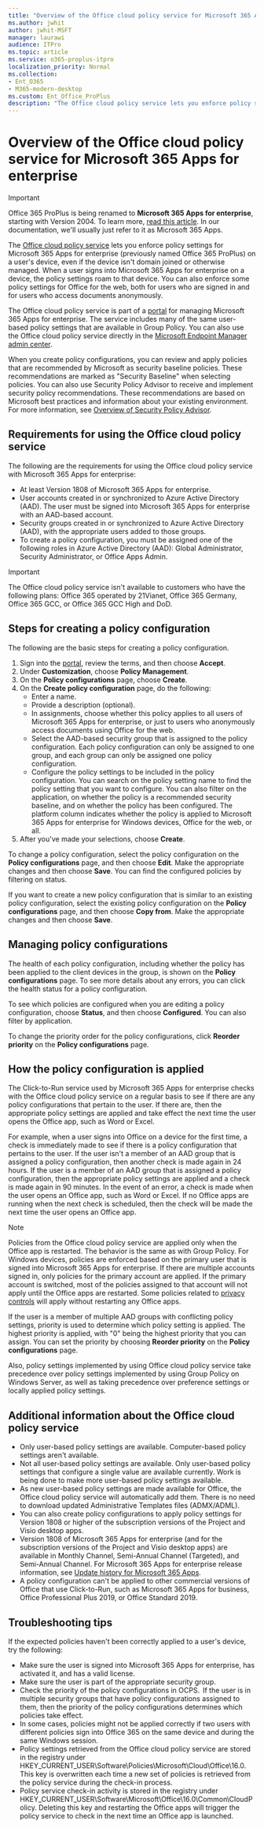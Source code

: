 ```yaml
---
title: "Overview of the Office cloud policy service for Microsoft 365 Apps for enterprise"
ms.author: jwhit
author: jwhit-MSFT
manager: laurawi
audience: ITPro
ms.topic: article
ms.service: o365-proplus-itpro
localization_priority: Normal
ms.collection: 
- Ent_O365
- M365-modern-desktop
ms.custom: Ent_Office_ProPlus
description: "The Office cloud policy service lets you enforce policy settings for Microsoft 365 Apps for enterprise on a user's device, even if the device isn't domain joined or otherwise managed."
---
```


# Overview of the Office cloud policy service for Microsoft 365 Apps for enterprise

> [!IMPORTANT]
> Office 365 ProPlus is being renamed to **Microsoft 365 Apps for enterprise**, starting with Version 2004. To learn more, [read this article](name-change.md). In our documentation, we'll usually just refer to it as Microsoft 365 Apps.

The [Office cloud policy service](https://aka.ms/o365clientmgmt) lets you enforce policy settings for Microsoft 365 Apps for enterprise (previously named Office 365 ProPlus) on a user's device, even if the device isn't domain joined or otherwise managed. When a user signs into Microsoft 365 Apps for enterprise on a device, the policy settings roam to that device. You can also enforce some policy settings for Office for the web, both for users who are signed in and for users who access documents anonymously.

The Office cloud policy service is part of a [portal](https://aka.ms/o365clientmgmt) for managing Microsoft 365 Apps for enterprise. The service includes many of the same user-based policy settings that are available in Group Policy. You can also use the Office cloud policy service directly in the [Microsoft Endpoint Manager admin center](https://go.microsoft.com/fwlink/p/?linkid=2109431).  

When you create policy configurations, you can review and apply policies that are recommended by Microsoft as security baseline policies. These recommendations are marked as "Security Baseline" when selecting policies. You can also use Security Policy Advisor to receive and implement security policy recommendations. These recommendations are based on Microsoft best practices and information about your existing environment. For more information, see [Overview of Security Policy Advisor](overview-of-security-policy-advisor.md).


## Requirements for using the Office cloud policy service

The following are the requirements for using the Office cloud policy service with Microsoft 365 Apps for enterprise:

- At least Version 1808 of Microsoft 365 Apps for enterprise.
- User accounts created in or synchronized to Azure Active Directory (AAD). The user must be signed into Microsoft 365 Apps for enterprise with an AAD-based account.
- Security groups created in or synchronized to Azure Active Directory (AAD), with the appropriate users added to those groups.
- To create a policy configuration, you must be assigned one of the following roles in Azure Active Directory (AAD): Global Administrator, Security Administrator, or Office Apps Admin.

> [!IMPORTANT]
> The Office cloud policy service isn't available to customers who have the following plans: Office 365 operated by 21Vianet, Office 365 Germany, Office 365 GCC, or Office 365 GCC High and DoD.

## Steps for creating a policy configuration

The following are the basic steps for creating a policy configuration.

1. Sign into the [portal](https://aka.ms/o365clientmgmt), review the terms, and then choose **Accept**.
2. Under **Customization**, choose **Policy Management**.
3. On the **Policy configurations** page, choose **Create**.
4. On the **Create policy configuration** page, do the following:
   - Enter a name.
   - Provide a description (optional).
   - In assignments, choose whether this policy applies to all users of Microsoft 365 Apps for enterprise, or just to users who anonymously access documents using Office for the web.
   - Select the AAD-based security group that is assigned to the policy configuration. Each policy configuration can only be assigned to one group, and each group can only be assigned one policy configuration.
   - Configure the policy settings to be included in the policy configuration. You can search on the policy setting name to find the policy setting that you want to configure. You can also filter on the application, on whether the policy is a recommended security baseline, and on whether the policy has been configured. The platform column indicates whether the policy is applied to Microsoft 365 Apps for enterprise for Windows devices, Office for the web, or all.
5. After you've made your selections, choose **Create**.

To change a policy configuration, select the policy configuration on the **Policy configurations** page, and then choose **Edit**. Make the appropriate changes and then choose **Save**. You can find the configured policies by filtering on status.

If you want to create a new policy configuration that is similar to an existing policy configuration, select the existing policy configuration on the **Policy configurations** page, and then choose **Copy from**. Make the appropriate changes and then choose **Save**.

## Managing policy configurations

The health of each policy configuration, including whether the policy has been applied to the client devices in the group, is shown on the **Policy configurations** page. To see more details about any errors, you can click the health status for a policy configuration.

To see which policies are configured when you are editing a policy configuration, choose **Status**, and then choose **Configured**. You can also filter by application.

To change the priority order for the policy configurations, click **Reorder priority** on the **Policy configurations** page.

## How the policy configuration is applied

The Click-to-Run service used by Microsoft 365 Apps for enterprise checks with the Office cloud policy service on a regular basis to see if there are any policy configurations that pertain to the user. If there are, then the appropriate policy settings are applied and take effect the next time the user opens the Office app, such as Word or Excel. 

For example, when a user signs into Office on a device for the first time, a check is immediately made to see if there is a policy configuration that pertains to the user. If the user isn't a member of an AAD group that is assigned a policy configuration, then another check is made again in 24 hours. If the user is a member of an AAD group that is assigned a policy configuration, then the appropriate policy settings are applied and a check is made again in 90 minutes. In the event of an error, a check is made when the user opens an Office app, such as Word or Excel. If no Office apps are running when the next check is scheduled, then the check will be made the next time the user opens an Office app.

> [!NOTE]
> Policies from the Office cloud policy service are applied only when the Office app is restarted. The behavior is the same as with Group Policy. For Windows devices, policies are enforced based on the primary user that is signed into Microsoft 365 Apps for enterprise.  If there are multiple accounts signed in, only policies for the primary account are applied.  If the primary account is switched, most of the policies assigned to that account will not apply until the Office apps are restarted. Some policies related to [privacy controls](privacy/overview-privacy-controls.md) will apply without restarting any Office apps. 

If the user is a member of multiple AAD groups with conflicting policy settings, priority is used to determine which policy setting is applied. The highest priority is applied, with "0" being the highest priority that you can assign. You can set the priority by choosing **Reorder priority** on the **Policy configurations** page.

Also, policy settings implemented by using Office cloud policy service take precedence over policy settings implemented by using Group Policy on Windows Server, as well as taking precedence over preference settings or locally applied policy settings.

## Additional information about the Office cloud policy service

- Only user-based policy settings are available. Computer-based policy settings aren't available.
- Not all user-based policy settings are available. Only user-based policy settings that configure a single value are available currently. Work is being done to make more user-based policy settings available.
- As new user-based policy settings are made available for Office, the Office cloud policy service will automatically add them. There is no need to download updated Administrative Templates files (ADMX/ADML).
- You can also create policy configurations to apply policy settings for Version 1808 or higher of the subscription versions of the Project and Visio desktop apps.
- Version 1808 of Microsoft 365 Apps for enterprise (and for the subscription versions of the Project and Visio desktop apps) are available in Monthly Channel, Semi-Annual Channel (Targeted), and Semi-Annual Channel. For Microsoft 365 Apps for enterprise release information, see [Update history for Microsoft 365 Apps](https://docs.microsoft.com/officeupdates/update-history-office365-proplus-by-date).
- A policy configuration can't be applied to other commercial versions of Office that use Click-to-Run, such as Microsoft 365 Apps for business, Office Professional Plus 2019, or Office Standard 2019.

## Troubleshooting tips

If the expected policies haven't been correctly applied to a user's device, try the following:
- Make sure the user is signed into Microsoft 365 Apps for enterprise, has activated it, and has a valid license.
- Make sure the user is part of the appropriate security group. 
- Check the priority of the policy configurations in OCPS.  If the user is in multiple security groups that have policy configurations assigned to them, then the priority of the policy configurations determines which policies take effect. 
- In some cases, policies might not be applied correctly if two users with different policies sign into Office 365 on the same device and during the same Windows session.  
- Policy settings retrieved from the Office cloud policy service are stored in the registry under HKEY_CURRENT_USER\Software\Policies\Microsoft\Cloud\Office\16.0. This key is overwritten each time a new set of policies is retrieved from the policy service during the check-in process.
- Policy service check-in activity is stored in the registry under HKEY_CURRENT_USER\Software\Microsoft\Office\16.0\Common\CloudPolicy. Deleting this key and restarting the Office apps will trigger the policy service to check in the next time an Office app is launched.


